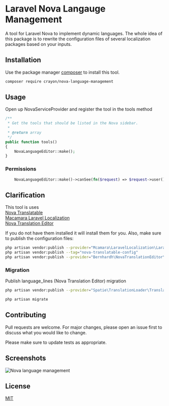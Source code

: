 # Laravel Nova Langauge Management

A tool for Laravel Nova to implement dynamic languages. The whole idea of this package is to rewrite the configuration files of several localization packages based on your inputs.

## Installation

Use the package manager [composer](https://pip.pypa.io/en/stable/) to install this tool.

```bash
composer require crayon/nova-language-management
```

## Usage
Open up NovaServiceProvider and register the tool in the tools method

```php
/**
 * Get the tools that should be listed in the Nova sidebar.
 *
 * @return array
 */
public function tools()
{
    NovaLanguageEditor::make();
}
```
### Permissions
```php
    NovaLanguageEditor::make()->canSee(fn($request) => $request->user()->isSuperAdmin()),
```

## Clarification

This tool is  uses \
[Nova Translatable](https://github.com/optimistdigital/nova-translatable)\
[Macamara Laravel Localization](https://github.com/mcamara/laravel-localization)\
[Nova Translation Editor](https://github.com/bernhardh/nova-translation-editor)

If you do not have them installed it will install them for you. Also, make sure to publish the configuration files:

```bash
php artisan vendor:publish --provider="Mcamara\LaravelLocalization\LaravelLocalizationServiceProvider"
php artisan vendor:publish --tag="nova-translatable-config"
php artisan vendor:publish --provider="Bernhardh\NovaTranslationEditor\ToolServiceProvider"
```

### Migration
Publish language_lines (Nova Translation Editor) migration
```bash
php artisan vendor:publish --provider="Spatie\TranslationLoader\TranslationServiceProvider" --tag="migrations"
```

```bash
php artisan migrate
```

## Contributing
Pull requests are welcome. For major changes, please open an issue first to discuss what you would like to change.

Please make sure to update tests as appropriate.

## Screenshots
![Nova language management](https://i.imgur.com/BXESFKc.png)

## License
[MIT](https://choosealicense.com/licenses/mit/)

